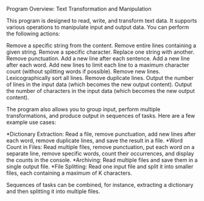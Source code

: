 Program Overview: Text Transformation and Manipulation

This program is designed to read, write, and transform text data. It supports various operations to manipulate input and output data. You can perform the following actions:

Remove a specific string from the content.
Remove entire lines containing a given string.
Remove a specific character.
Replace one string with another.
Remove punctuation.
Add a new line after each sentence.
Add a new line after each word.
Add new lines to limit each line to a maximum character count (without splitting words if possible).
Remove new lines.
Lexicographically sort all lines.
Remove duplicate lines.
Output the number of lines in the input data (which becomes the new output content).
Output the number of characters in the input data (which becomes the new output content).

The program also allows you to group input, perform multiple transformations, and produce output in sequences of tasks. Here are a few example use cases:

*Dictionary Extraction: Read a file, remove punctuation, add new lines after each word, remove duplicate lines, and save the result in a file.
*Word Count in Files: Read multiple files, remove punctuation, put each word on a separate line, remove specific words, count their occurrences, and display the counts in the console.
*Archiving: Read multiple files and save them in a single output file.
*File Splitting: Read one input file and split it into smaller files, each containing a maximum of K characters.

Sequences of tasks can be combined, for instance, extracting a dictionary and then splitting it into multiple files.
